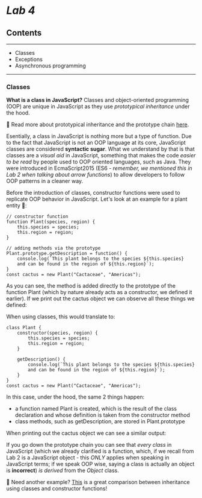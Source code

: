 # _Lab 4_

## Contents
***
- Classes
- Exceptions
- Asynchronous programming
***

### Classes
**What is a class in JavaScript?**
Classes and object-oriented programming (OOP) are unique in JavaScript as they use _prototypical inheritance_ under the hood.

🤔 Read more about prototypical inheritance and the prototype chain [here](https://developer.mozilla.org/en-US/docs/Web/JavaScript/Inheritance_and_the_prototype_chain).

Esentially, a class in JavaScript is nothing more but a type of function. Due to the fact that JavaScript is not an OOP language at its core, JavaScript classes are considered **syntactic sugar**. What we understand by that is that classes are a _visual aid_ in JavaScript, something that makes the code _easier to be read_ by people used to OOP oriented languages, such as Java. They were introduced in EcmaScript2015 (ES6 - _remember, we mentioned this in Lab 2 when talking about arrow functions_) to allow developers to follow OOP patterns in a cleaner way. 

Before the introduction of classes, constructor functions were used to replicate OOP behavior in JavaScript. Let's look at an example for a plant entity 🌿:
```
// constructor function
function Plant(species, region) {
    this.species = species;
    this.region = region;
}

// adding methods via the prototype
Plant.prototype.getDescription = function() {
    console.log(`This plant belongs to the species ${this.species} 
    and can be found in the region of ${this.region}`);
}
const cactus = new Plant("Cactaceae", "Americas");
```

As you can see, the method is added directly to the prototype of the function Plant (which by nature already acts as a constructor, we defined it earlier).
If we print out the cactus object we can observe all these things we defined:

When using classes, this would translate to:
```
class Plant {
    constructor(species, region) {
        this.species = species;
        this.region = region;
    }
    
    getDescription() {
        console.log(`This plant belongs to the species ${this.species} 
        and can be found in the region of ${this.region}`);
    }
}
const cactus = new Plant("Cactaceae", "Americas");
```

In this case, under the hood, the same 2 things happen:
- a function named Plant is created, which is the result of the class declaration and whose definition is taken from the constructor method
- class methods, such as getDescription, are stored in Plant.prototype

When printing out the cactus object we can see a similar output:

If you go down the prototype chain you can see that _every class_ in JavaScript (which we already clarified is a function, which, if we recall from Lab 2 is a JavaScript object - this _ONLY_ applies when speaking in JavaScript terms; if we speak OOP wise, saying a class is actually an object is **incorrect**) _is derived_ from the _Object_ class.

🤔 Need another example? [This](https://levelup.gitconnected.com/prototypal-inheritance-the-big-secret-behind-classes-in-javascript-e7368e76e92a) is a great comparison between inheritance using classes and constructor functions!

